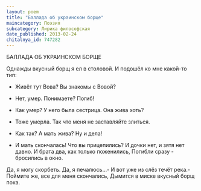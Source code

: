 ```yaml
---
layout: poem
title: "Баллада об украинском борще"
maincategory: Поэзия
subcategory: Лирика философская
date_published: 2013-02-24
chitalnya_id: 747282
---
```




БАЛЛАДА ОБ УКРАИНСКОМ БОРЩЕ

Однажды вкусный борщ я ел в столовой.
И подошёл ко мне какой-то тип:
- Живёт тут Вова? Вы знакомы с Вовой?
- Нет, умер. Понимаете? Погиб!

- Как умер? У него была сестрица.
Она жива хоть?
- Тоже умерла.
Так что меня не заставляйте злиться.
- Как так? А мать жива? Ну и дела!

- И мать скончалась! Что вы прицепились?
И дочки нет, и зятя нет давно.
И брата два, как только поженились,
Погибли сразу - бросились в окно.

Да, я могу скорбеть. Да, я печалюсь...-
И вот уже из слёз течёт река.-
Поймите же, все для меня скончались,
Дымится в миске вкусный борщ пока.






